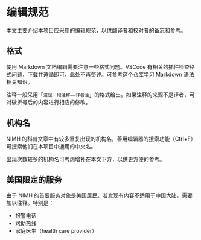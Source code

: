 # 编辑规范

本文主要介绍本项目应采用的编辑规范，以供翻译者和校对者的备忘和参考。

## 格式

使用 Markdown 文档编辑需要注意一些格式问题。VSCode 有相关的插件检查格式问题，下载并遵循即可，此处不再赘述。可参考[这个仓库][repo]学习 Markdown 语法相关知识。

注释一般采用「`这是一段注释——译者注`」的格式给出。如果注释的来源不是译者，可对破折号后的内容进行相应的修改。

## 机构名

NIMH 的科普文章中有较多重复出现的机构名，善用编辑器的搜索功能（Ctrl+F）可搜索他们在本项目中通用的中文名。

出现次数较多的机构名可考虑增补在本文下方，以供更方便的参考。

## 美国限定的服务

由于 NIMH 的首要服务对象是美国居民。若发现有内容不适用于中国大陆，需要加以注释。特别是：

- 报警电话
- 求助热线
- 家庭医生（health care provider）

[repo]:https://github.com/younghz/Markdown
